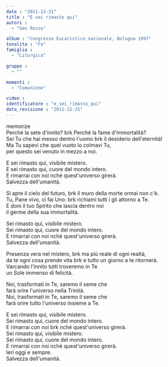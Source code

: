 ```yaml
---
date : "2011-12-31"
title : "E sei rimasto qui"
autori : 
  - "Gen Rosso"

album : "Congresso Eucaristico nazionale, Bologna 1997"
tonalita : "Fa"
famiglia : 
  - "Liturgica"

gruppo : 
  - ""

momenti : 
  - "Comunione"

video : 
identificatore : "e_sei_rimasto_qui"
data_revisione : "2011-12-31"
---
```

  
  
  
  
  
  
  
  
  
  
  
memorize  
 Perché la sete d'innito?  brk Perché la fame d'immortalità?  
 Sei Tu che hai messo dentro l'uomo  brk il desiderio dell'eternità!  
Ma Tu sapevi che quel vuoto lo colmavi Tu,  
per questo sei venuto in mezzo a noi.  
  
  
  
E sei rimasto qui, visibile mistero.  
E sei rimasto qui, cuore del mondo intero.  
E rimarrai con noi nché quest'universo girerà.  
Salvezza dell'umanità.    
  
  
  
 Si apre il cielo del futuro,   brk il muro della morte ormai non c'è.  
Tu, Pane vivo, ci fai Uno:  brk richiami tutti i gli attorno a Te.  
E doni il tuo Spirito che lascia dentro noi  
il germe della  sua immortalità.  
  
  
  
Sei rimasto qui, visibile mistero.  
Sei rimasto qui, cuore del mondo intero.  
E rimarrai con noi nché quest'universo girerà.  
Salvezza dell'umanità.    
  
  
  
  
 Presenza vera nel mistero,  brk ma più reale di ogni realtà,   
 da te ogni cosa prende vita   brk e tutto un giorno a te ritornerà.  
Varcando l'innito tutti troveremo in Te  
un Sole immenso di felicità.   
  
  
  
Noi,  trasformati in Te, saremo il seme che  
farà orire l'universo nella Trinità.  
Noi,  trasformati in Te, saremo il seme che  
farà orire tutto l'universo insieme a Te.  
  
  
  
E sei rimasto qui, visibile mistero.  
Sei rimasto qui, cuore del mondo intero.  
E rimarrai con noi brk nché quest'universo girerà.     
Sei rimasto qui, visibile mistero.  
Sei rimasto qui, cuore del mondo intero.  
E rimarrai con noi nché quest'universo girerà.  
Ieri oggi e sempre.     
Salvezza dell'umanità.    
         
  
  
  
  
